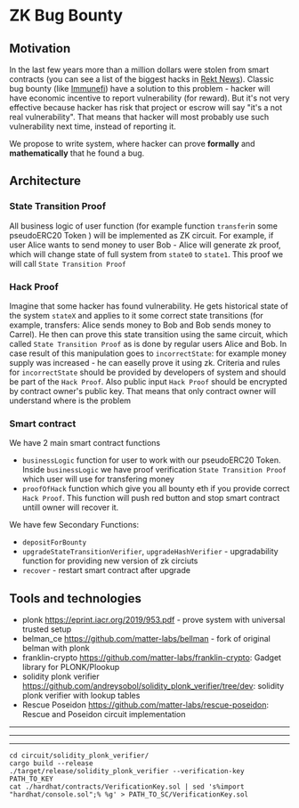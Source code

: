 # ZK Bug Bounty

## Motivation

In the last few years more than a million dollars were stolen from smart contracts (you can see a list of the biggest hacks in [Rekt News](https://rekt.news/leaderboard/)). Classic bug bounty (like [Immunefi](https://immunefi.com)) have a solution to this problem - hacker will have economic incentive to report vulnerability (for reward). But it's not very effective because hacker has risk that project or escrow will say "it's a not real vulnerability". That means that hacker will most probably use such vulnerability next time, instead of reporting it.

We propose to write system, where hacker can prove **formally** and **mathematically** that he found a bug.

## Architecture

### State Transition Proof

All business logic of user function (for example function `transfer`in some pseudoERC20 Token ) will be implemented as ZK circuit. For example, if user Alice wants to send money to user Bob - Alice will generate zk proof, which will change state of full system from `state0` to `state1`. This proof we will call `State Transition Proof`

### Hack Proof

Imagine that some hacker has found vulnerability. He gets historical state of the system `stateX` and applies to it some correct state transitions (for example, transfers: Alice sends money to Bob and Bob sends money to Carrel). He then can prove this state transition using the same circuit, which called `State Transition Proof` as is done by regular users Alice and Bob. In case result of this manipulation goes to `incorrectState`: for example money supply was increased - he can easelly prove it using zk. Criteria and rules for `incorrectState` should be provided by developers of system and should be part of the `Hack Proof`. Also public input `Hack Proof` should be encrypted by contract owner's public key. That means that only contract owner will understand where is the problem

### Smart contract

We have 2 main smart contract functions
- `businessLogic` function for user to work with our pseudoERC20 Token. Inside `businessLogic` we have proof verification `State Transition Proof` which user will use for transfering money
- `proofOfHack` function which give you all bounty eth if you provide correct `Hack Proof`. This function will push red button and stop smart contract untill owner will recover it.

We have few Secondary Functions:
- `depositForBounty`
- `upgradeStateTransitionVerifier`, `upgradeHashVerifier` - upgradability function for providing new version of zk circiuts
- `recover` - restart smart contract after upgrade

## Tools and technologies

- plonk https://eprint.iacr.org/2019/953.pdf - prove system with universal trusted setup
- belman_ce https://github.com/matter-labs/bellman - fork of original belman with plonk
- franklin-crypto https://github.com/matter-labs/franklin-crypto: Gadget library for PLONK/Plookup
- solidity plonk verifier https://github.com/andreysobol/solidity_plonk_verifier/tree/dev: solidity plonk verifier with lookup tables
- Rescue Poseidon https://github.com/matter-labs/rescue-poseidon: Rescue and Poseidon circuit implementation 

---

---

---

```
cd circuit/solidity_plonk_verifier/
cargo build --release
./target/release/solidity_plonk_verifier --verification-key PATH_TO_KEY
cat ./hardhat/contracts/VerificationKey.sol | sed 's%import "hardhat/console.sol";% %g' > PATH_TO_SC/VerificationKey.sol
```
